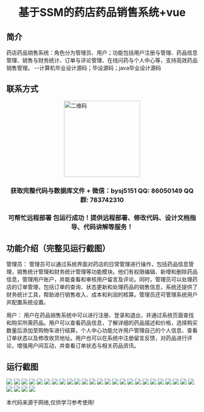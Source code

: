 <p><h1 align="center">基于SSM的药店药品销售系统+vue</h1></p>

## 简介
药店药品销售系统：角色分为管理员、用户；功能包括用户注册与管理、药品信息管理、销售与财务统计、订单与评论管理、在线问药与个人中心等，支持高效药品销售管理。    --计算机毕业设计源码；毕设源码；java毕业设计源码


## 联系方式
<img src="https://bs-1329754181.cos.ap-shanghai.myqcloud.com/wx.jpg" alt="二维码" style="display: block; margin: 0 auto;" width="200px">
<p><h3 align="center">获取完整代码与数据库文件 + 微信：bysj5151 QQ: 86050149 QQ群: 783742310</h3></p>
<p><h3 align="center">可帮忙远程部署 包运行成功！提供远程部署、修改代码、设计文档指导、代码讲解等服务！</h3></p>

## 功能介绍（完整见运行截图）
管理员： 管理员可以通过系统界面对药店的日常管理进行操作，包括药品信息管理，销售统计管理和财务统计管理等功能模块。他们有权限编辑、新增和删除药品信息，管理用户账户，并能查看和审核用户留言及评论。同时，管理员可以处理药店的订单管理，包括订单的查询、状态更新和处理药品的销售信息，系统还提供了财务统计工具，帮助进行销售收入、成本和利润的核算。管理员还可管理系统用户并配置系统设置。

用户： 用户在药品销售系统中可以进行注册、登录和退出，并通过系统页面查找和购买所需药品。用户可以查看药品信息，了解详细的药品描述和价格，选择购买数量后添加至购物车进行结算。个人中心功能允许用户管理自己的个人信息、查看订单状态以及修改收货地址。用户也可以在系统中注册留言反馈，对药品进行评论，增强用户间互动，并查看订单状态与相关药品资讯。


## 运行截图
![](https://bs-1329754181.cos.ap-shanghai.myqcloud.com/ssm/PharmacySalesSystem/img/001.jpg)
![](https://bs-1329754181.cos.ap-shanghai.myqcloud.com/ssm/PharmacySalesSystem/img/002.jpg)
![](https://bs-1329754181.cos.ap-shanghai.myqcloud.com/ssm/PharmacySalesSystem/img/003.jpg)
![](https://bs-1329754181.cos.ap-shanghai.myqcloud.com/ssm/PharmacySalesSystem/img/004.jpg)
![](https://bs-1329754181.cos.ap-shanghai.myqcloud.com/ssm/PharmacySalesSystem/img/005.jpg)
![](https://bs-1329754181.cos.ap-shanghai.myqcloud.com/ssm/PharmacySalesSystem/img/006.jpg)
![](https://bs-1329754181.cos.ap-shanghai.myqcloud.com/ssm/PharmacySalesSystem/img/007.jpg)
![](https://bs-1329754181.cos.ap-shanghai.myqcloud.com/ssm/PharmacySalesSystem/img/008.jpg)
![](https://bs-1329754181.cos.ap-shanghai.myqcloud.com/ssm/PharmacySalesSystem/img/009.jpg)
![](https://bs-1329754181.cos.ap-shanghai.myqcloud.com/ssm/PharmacySalesSystem/img/010.jpg)
![](https://bs-1329754181.cos.ap-shanghai.myqcloud.com/ssm/PharmacySalesSystem/img/011.jpg)
![](https://bs-1329754181.cos.ap-shanghai.myqcloud.com/ssm/PharmacySalesSystem/img/012.jpg)
![](https://bs-1329754181.cos.ap-shanghai.myqcloud.com/ssm/PharmacySalesSystem/img/013.jpg)
![](https://bs-1329754181.cos.ap-shanghai.myqcloud.com/ssm/PharmacySalesSystem/img/014.jpg)
![](https://bs-1329754181.cos.ap-shanghai.myqcloud.com/ssm/PharmacySalesSystem/img/015.jpg)
![](https://bs-1329754181.cos.ap-shanghai.myqcloud.com/ssm/PharmacySalesSystem/img/016.jpg)
![](https://bs-1329754181.cos.ap-shanghai.myqcloud.com/ssm/PharmacySalesSystem/img/017.jpg)
![](https://bs-1329754181.cos.ap-shanghai.myqcloud.com/ssm/PharmacySalesSystem/img/018.jpg)
![](https://bs-1329754181.cos.ap-shanghai.myqcloud.com/ssm/PharmacySalesSystem/img/019.jpg)
![](https://bs-1329754181.cos.ap-shanghai.myqcloud.com/ssm/PharmacySalesSystem/img/020.jpg)
![](https://bs-1329754181.cos.ap-shanghai.myqcloud.com/ssm/PharmacySalesSystem/img/021.jpg)
![](https://bs-1329754181.cos.ap-shanghai.myqcloud.com/ssm/PharmacySalesSystem/img/022.jpg)
![](https://bs-1329754181.cos.ap-shanghai.myqcloud.com/ssm/PharmacySalesSystem/img/023.jpg)
![](https://bs-1329754181.cos.ap-shanghai.myqcloud.com/ssm/PharmacySalesSystem/img/024.jpg)
![](https://bs-1329754181.cos.ap-shanghai.myqcloud.com/ssm/PharmacySalesSystem/img/025.jpg)
![](https://bs-1329754181.cos.ap-shanghai.myqcloud.com/ssm/PharmacySalesSystem/img/026.jpg)
![](https://bs-1329754181.cos.ap-shanghai.myqcloud.com/ssm/PharmacySalesSystem/img/027.jpg)
![](https://bs-1329754181.cos.ap-shanghai.myqcloud.com/ssm/PharmacySalesSystem/img/028.jpg)
![](https://bs-1329754181.cos.ap-shanghai.myqcloud.com/ssm/PharmacySalesSystem/img/029.jpg)

<p>本代码来源于网络,仅供学习参考使用!</p>
